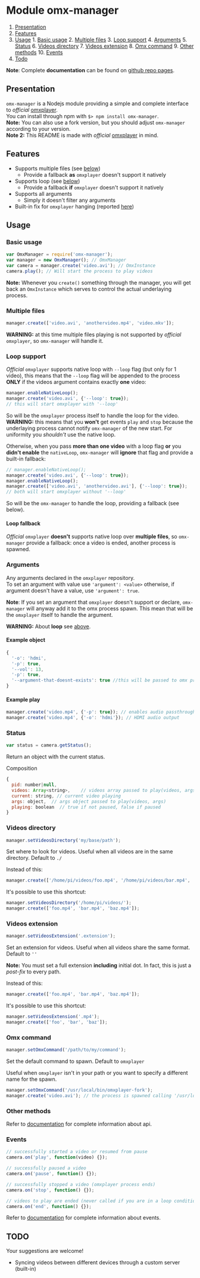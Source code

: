 # Module omx-manager
  1. [Presentation](#presentation)
  2. [Features](#features)
  3. [Usage](#usage)
    1. [Basic usage](#basicusage)
    2. [Multiple files](#multiple)
    3. [Loop support](#loop)
    4. [Arguments](#arguments)
    5. [Status](#status)
    6. [Videos directory](#videosdirectory)
    7. [Videos extension](#videosextension)
    8. [Omx command](#omxcommand)
    9. [Other methods](#othermethods)
    10. [Events](#events)
  4. [Todo](#todo)

**Note**: Complete **documentation** can be found on [github repo pages](http://vabatta.github.io/omx-manager/).


<a name="presentation"></a>
## Presentation
`omx-manager` is a Nodejs module providing a simple and complete interface to *official* [omxplayer](https://github.com/popcornmix/omxplayer). <br />
You can install through npm with `$> npm install omx-manager`. <br />
**Note:** You can also use a fork version, but you should adjust `omx-manager` according to your version. <br />
**Note 2:** This README is made with *official* [omxplayer](https://github.com/popcornmix/omxplayer) in mind.


<a name="features"></a>
## Features
 * Supports multiple files (see [below](#multiple))
    * Provide a fallback **as** `omxplayer` doesn't support it natively
 * Supports loop (see [below](#loop))
    * Provide a fallback **if** `omxplayer` doesn't support it natively
 * Supports all arguments
    * Simply it doesn't filter any arguments
 * Built-in fix for `omxplayer` hanging (reported [here](https://github.com/popcornmix/omxplayer/issues/124))


<a name="usage"></a>
## Usage

<a name="basicusage"></a>
### Basic usage
```javascript
var OmxManager = require('omx-manager');
var manager = new OmxManager(); // OmxManager
var camera = manager.create('video.avi'); // OmxInstance
camera.play(); // Will start the process to play videos
```
**Note:** Whenever you `create()` something through the manager, you will get back an `OmxInstance` which serves to control the actual underlaying process.


<a name="multiple"></a>
### Multiple files
```javascript
manager.create(['video.avi', 'anothervideo.mp4', 'video.mkv']);
```

**WARNING:** at this time multiple files playing is not supported by *official* `omxplayer`, so `omx-manager` will handle it.

<a name="loop"></a>
### Loop support
*Official* `omxplayer` supports native loop with `--loop` flag (but only for 1 video), this means that the `--loop` flag will be appended to the process **ONLY** if the videos argument contains exactly **one** video:
```javascript
manager.enableNativeLoop();
manager.create('video.avi', {'--loop': true});
// this will start omxplayer with '--loop'
```
So will be the `omxplayer` process itself to handle the loop for the video. <br />
**WARNING:** this means that you **won't** get events `play` and `stop` because the underlaying process cannot notify `omx-manager` of the new start. For uniformity you *shouldn't* use the native loop.

Otherwise, when you pass **more than one video** with a loop flag **or** you **didn't enable** the `nativeLoop`, `omx-manager` will **ignore** that flag and provide a built-in fallback:
```javascript
// manager.enableNativeLoop();
manager.create('video.avi', {'--loop': true});
manager.enableNativeLoop();
manager.create(['video.avi', 'anothervideo.avi'], {'--loop': true});
// both will start omxplayer without '--loop'
```
So will be the `omx-manager` to handle the loop, providing a fallback (see below).

#### Loop fallback
*Official* `omxplayer` **doesn't** supports native loop over **multiple files**, so `omx-manager` provide a fallback: once a video is ended, another process is spawned.


<a name="arguments"></a>
### Arguments
Any arguments declared in the `omxplayer` repository.<br />
To set an argument with value use `'argument': <value>` otherwise, if argument doesn't have a value, use `'argument': true`.

**Note**: If you set an argument that `omxplayer` doesn't support or declare, `omx-manager` will anyway add it to the omx process spawn.
This mean that will be the `omxplayer` itself to handle the argument.

**WARNING:** About **loop** see [above](#loop).

#### Example object
```javascript
{
  '-o': 'hdmi',
  '-p': true,
  '--vol': 13,
  '-p': true,
  '--argument-that-doesnt-exists': true //this will be passed to omx process (see note above)
}
```

#### Example play
```javascript
manager.create('video.mp4', {'-p': true}); // enables audio passthrough
manager.create('video.mp4', {'-o': 'hdmi'}); // HDMI audio output
```


<a name="status"></a>
### Status
```javascript
var status = camera.getStatus();
```

Return an object with the current status.

Composition
```javascript
{
  pid: number|null,
  videos: Array<string>,    // videos array passed to play(videos, args)
  current: string, // current video playing
  args: object,  // args object passed to play(videos, args)
  playing: boolean  // true if not paused, false if paused
}
```


<a name="videosdirectory"></a>
### Videos directory
```javascript
manager.setVideosDirectory('my/base/path');
```
Set where to look for videos. Useful when all videos are in the same directory.
Default to  `./`

Instead of this:
```javascript
manager.create(['/home/pi/videos/foo.mp4', '/home/pi/videos/bar.mp4', '/home/pi/videos/baz.mp4']);
```

It's possible to use this shortcut:
```javascript
manager.setVideosDirectory('/home/pi/videos/');
manager.create(['foo.mp4', 'bar.mp4', 'baz.mp4']);
```


<a name="videosextension"></a>
### Videos extension
```javascript
manager.setVideosExtension('.extension');
```
Set an extension for videos. Useful when all videos share the same format.
Default to  `''`

**Note:** You must set a full extension **including** initial dot. In fact, this is just a *post-fix* to every path.

Instead of this:
```javascript
manager.create(['foo.mp4', 'bar.mp4', 'baz.mp4']);
```

It's possible to use this shortcut:
```javascript
manager.setVideosExtension('.mp4');
manager.create(['foo', 'bar', 'baz']);
```


<a name="omxcommand"></a>
### Omx command
```javascript
manager.setOmxCommand('/path/to/my/command');
```
Set the default command to spawn.
Default to  `omxplayer`

Useful when `omxplayer` isn't in your path or you want to specify a different name for the spawn.
```javascript
manager.setOmxCommand('/usr/local/bin/omxplayer-fork');
manager.create('video.avi'); // the process is spawned calling '/usr/local/bin/omxplayer-fork'
```


<a name="othermethods"></a>
### Other methods
Refer to [documentation](http://vabatta.github.io/omx-manager/) for complete information about api.


<a name="events"></a>
### Events
```javascript
// successfully started a video or resumed from pause
camera.on('play', function(video) {});  

// successfully paused a video
camera.on('pause', function() {});

// successfully stopped a video (omxplayer process ends)
camera.on('stop', function() {});

// videos to play are ended (never called if you are in a loop condition)
camera.on('end', function() {});
```

Refer to [documentation](http://vabatta.github.io/omx-manager/) for complete information about events.


<a name="todo"></a>
## TODO

Your suggestions are welcome!

 * Syncing videos between different devices through a custom server (built-in)
